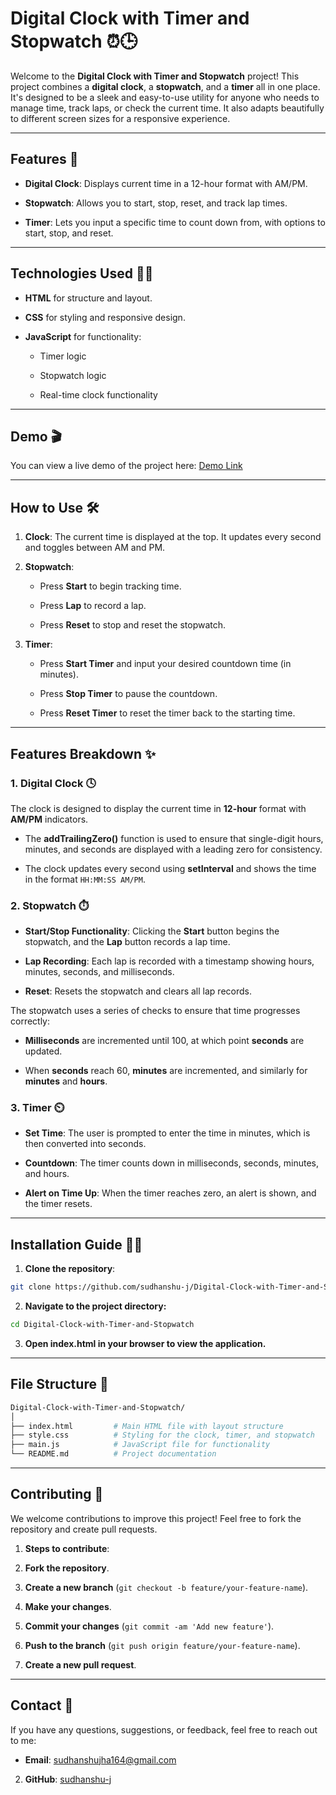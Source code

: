 # Digital Clock with Timer and Stopwatch ⏰🕒

Welcome to the **Digital Clock with Timer and Stopwatch** project! This project combines a **digital clock**, a **stopwatch**, and a **timer** all in one place. It's designed to be a sleek and easy-to-use utility for anyone who needs to manage time, track laps, or check the current time. It also adapts beautifully to different screen sizes for a responsive experience.

---

## Features 🚀

- **Digital Clock**: Displays current time in a 12-hour format with AM/PM.

- **Stopwatch**: Allows you to start, stop, reset, and track lap times.

- **Timer**: Lets you input a specific time to count down from, with options to start, stop, and reset.

---

## Technologies Used 🧑‍💻

- **HTML** for structure and layout.

- **CSS** for styling and responsive design.

- **JavaScript** for functionality:
  
  - Timer logic
  
  - Stopwatch logic
  
  - Real-time clock functionality

---

## Demo 🎬

You can view a live demo of the project here: [Demo Link](https://digital-clock-stopwatch.netlify.app/)

---

## How to Use 🛠️

1. **Clock**: The current time is displayed at the top. It updates every second and toggles between AM and PM.

2. **Stopwatch**:
   
   - Press **Start** to begin tracking time.
   
   - Press **Lap** to record a lap.
   
   - Press **Reset** to stop and reset the stopwatch.

3. **Timer**:
   
   - Press **Start Timer** and input your desired countdown time (in minutes).
   
   - Press **Stop Timer** to pause the countdown.
   
   - Press **Reset Timer** to reset the timer back to the starting time.

---

## Features Breakdown ✨

### 1. **Digital Clock** 🕓

The clock is designed to display the current time in **12-hour** format with **AM/PM** indicators.

- The **addTrailingZero()** function is used to ensure that single-digit hours, minutes, and seconds are displayed with a leading zero for consistency.

- The clock updates every second using **setInterval** and shows the time in the format `HH:MM:SS AM/PM`.

### 2. **Stopwatch** ⏱️

- **Start/Stop Functionality**: Clicking the **Start** button begins the stopwatch, and the **Lap** button records a lap time.

- **Lap Recording**: Each lap is recorded with a timestamp showing hours, minutes, seconds, and milliseconds.

- **Reset**: Resets the stopwatch and clears all lap records.

The stopwatch uses a series of checks to ensure that time progresses correctly:

- **Milliseconds** are incremented until 100, at which point **seconds** are updated.

- When **seconds** reach 60, **minutes** are incremented, and similarly for **minutes** and **hours**.

### 3. **Timer** ⏲️

- **Set Time**: The user is prompted to enter the time in minutes, which is then converted into seconds.

- **Countdown**: The timer counts down in milliseconds, seconds, minutes, and hours.

- **Alert on Time Up**: When the timer reaches zero, an alert is shown, and the timer resets.

---

## Installation Guide 🧑‍💻

1. **Clone the repository**:

```bash
git clone https://github.com/sudhanshu-j/Digital-Clock-with-Timer-and-Stopwatch.git
```

2. **Navigate to the project directory:**

```bash
cd Digital-Clock-with-Timer-and-Stopwatch
```

3. **Open index.html in your browser to view the application.**

---

## File Structure 📁

```bash 
Digital-Clock-with-Timer-and-Stopwatch/
│
├── index.html         # Main HTML file with layout structure
├── style.css          # Styling for the clock, timer, and stopwatch
├── main.js            # JavaScript file for functionality
└── README.md          # Project documentation
```

---

## Contributing 🤝

We welcome contributions to improve this project! Feel free to fork the repository and create pull requests.

1. **Steps to contribute**:

2. **Fork the repository**.

3. **Create a new branch** (`git checkout -b feature/your-feature-name`).

4. **Make your changes**.

5. **Commit your changes** (`git commit -am 'Add new feature'`).

6. **Push to the branch** (`git push origin feature/your-feature-name`).

7. **Create a new pull request**.

---

## Contact 📧

If you have any questions, suggestions, or feedback, feel free to reach out to me:

- **Email**: sudhanshujha164@gmail.com

2. **GitHub**: [sudhanshu-j](https://github.com/sudhanshu-j)
